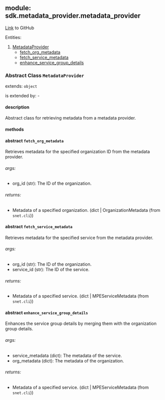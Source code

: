 ## module: sdk.metadata_provider.metadata_provider

[Link](https://github.com/singnet/snet-sdk-python/blob/master/snet/sdk/metadata_provider/metadata_provider.py) to GitHub

Entities:
1. [MetadataProvider](#abstract-class-metadataprovider)
   - [fetch_org_metadata](#abstract-fetch-org-metadata)
   - [fetch_service_metadata](#abstract-fetch-service-metadata)
   - [enhance_service_group_details](#abstract-enhance-service-group-details)

### Abstract Class `MetadataProvider`

extends: `object`

is extended by: -

#### description

Abstract class for retrieving metadata from a metadata provider.

#### methods

#### abstract `fetch_org_metadata`

Retrieves metadata for the specified organization ID from the metadata provider.

###### args:

- org_id (str): The ID of the organization.

###### returns:

- Metadata of a specified organization. (dict | OrganizationMetadata (from `snet.cli`))

#### abstract `fetch_service_metadata`

Retrieves metadata for the specified service from the metadata provider.

###### args:

- org_id (str): The ID of the organization.
- service_id (str): The ID of the service.

###### returns:

- Metadata of a specified service. (dict | MPEServiceMetadata (from `snet.cli`))

#### abstract `enhance_service_group_details`

Enhances the service group details by merging them with the organization group details.

###### args:

- service_metadata (dict): The metadata of the service.
- org_metadata (dict): The metadata of the organization.

###### returns:

- Metadata of a specified service. (dict | MPEServiceMetadata (from `snet.cli`))
